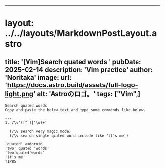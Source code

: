 
---
# layout: ../../layouts/MarkdownPostLayout.astro
title: '[Vim]Search quated words
'
pubDate: 2025-02-14
description: 'Vim practice'
author: 'Noritaka'
image:
    url: 'https://docs.astro.build/assets/full-logo-light.png'
    alt: 'Astroのロゴ。'
tags: ["Vim",]
---


```
Search quated words
Copy and paste the below text and type some commands like below.

---
1. /\v'([^']|'\w)+'

  (/\v search very magic mode)
  (/\v search single quated word include like 'it's me')
 
'quated' andoroid
'two' quated 'words'
'two'quated'words'
'it's me'
TIP85
```
